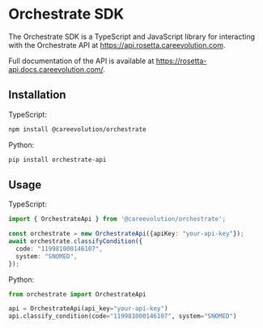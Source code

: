 # Orchestrate SDK

The Orchestrate SDK is a TypeScript and JavaScript library for interacting with the Orchestrate API at <https://api.rosetta.careevolution.com>.

Full documentation of the API is available at <https://rosetta-api.docs.careevolution.com/>.

## Installation

TypeScript:

```bash
npm install @careevolution/orchestrate
```

Python:

```bash
pip install orchestrate-api
```

## Usage

TypeScript:

```typescript
import { OrchestrateApi } from '@careevolution/orchestrate';

const orchestrate = new OrchestrateApi({apiKey: "your-api-key"});
await orchestrate.classifyCondition({
  code: "119981000146107",
  system: "SNOMED",
});
```

Python:

```python
from orchestrate import OrchestrateApi

api = OrchestrateApi(api_key="your-api-key")
api.classify_condition(code="119981000146107", system="SNOMED")
```
